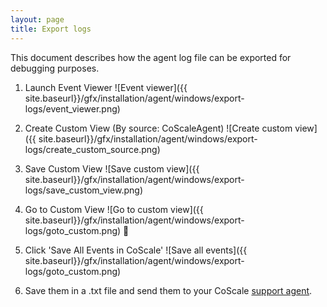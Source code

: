 ```yaml
---
layout: page
title: Export logs
---
```


This document describes how the agent log file can be exported for debugging purposes.

1. Launch Event Viewer
![Event viewer]({{ site.baseurl}}/gfx/installation/agent/windows/export-logs/event_viewer.png)

2. Create Custom View (By source: CoScaleAgent)
![Create custom view]({{ site.baseurl}}/gfx/installation/agent/windows/export-logs/create_custom_source.png)

3. Save Custom View
![Save custom view]({{ site.baseurl}}/gfx/installation/agent/windows/export-logs/save_custom_view.png)

4. Go to Custom View
![Go to custom view]({{ site.baseurl}}/gfx/installation/agent/windows/export-logs/goto_custom.png)

5. Click 'Save All Events in CoScale'
![Save all events]({{ site.baseurl}}/gfx/installation/agent/windows/export-logs/goto_custom.png)

6. Save them in a .txt file and send them to your CoScale <a href="mailto:info@coscale.com" class="support">support agent</a>.
